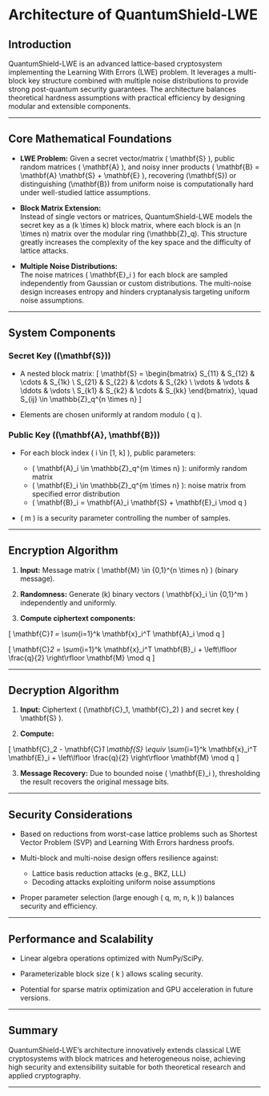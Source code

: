 # Architecture of QuantumShield-LWE

## Introduction

QuantumShield-LWE is an advanced lattice-based cryptosystem implementing the Learning With Errors (LWE) problem. It leverages a multi-block key structure combined with multiple noise distributions to provide strong post-quantum security guarantees. The architecture balances theoretical hardness assumptions with practical efficiency by designing modular and extensible components.

---

## Core Mathematical Foundations

- **LWE Problem:** Given a secret vector/matrix \( \mathbf{S} \), public random matrices \( \mathbf{A} \), and noisy inner products \( \mathbf{B} = \mathbf{A} \mathbf{S} + \mathbf{E} \), recovering \(\mathbf{S}\) or distinguishing \(\mathbf{B}\) from uniform noise is computationally hard under well-studied lattice assumptions.

- **Block Matrix Extension:**  
  Instead of single vectors or matrices, QuantumShield-LWE models the secret key as a \(k \times k\) block matrix, where each block is an \(n \times n\) matrix over the modular ring \(\mathbb{Z}_q\). This structure greatly increases the complexity of the key space and the difficulty of lattice attacks.

- **Multiple Noise Distributions:**  
  The noise matrices \( \mathbf{E}_i \) for each block are sampled independently from Gaussian or custom distributions. The multi-noise design increases entropy and hinders cryptanalysis targeting uniform noise assumptions.

---

## System Components

### Secret Key (\(\mathbf{S}\))

- A nested block matrix:
\[
\mathbf{S} = \begin{bmatrix}
S_{11} & S_{12} & \cdots & S_{1k} \\
S_{21} & S_{22} & \cdots & S_{2k} \\
\vdots & \vdots & \ddots & \vdots \\
S_{k1} & S_{k2} & \cdots & S_{kk}
\end{bmatrix}, \quad S_{ij} \in \mathbb{Z}_q^{n \times n}
\]

- Elements are chosen uniformly at random modulo \( q \).

### Public Key (\(\mathbf{A}, \mathbf{B}\))

- For each block index \( i \in [1, k] \), public parameters:

  - \( \mathbf{A}_i \in \mathbb{Z}_q^{m \times n} \): uniformly random matrix  
  - \( \mathbf{E}_i \in \mathbb{Z}_q^{m \times n} \): noise matrix from specified error distribution  
  - \( \mathbf{B}_i = \mathbf{A}_i \mathbf{S} + \mathbf{E}_i \mod q \)

- \( m \) is a security parameter controlling the number of samples.

---

## Encryption Algorithm

1. **Input:** Message matrix \( \mathbf{M} \in \{0,1\}^{n \times n} \) (binary message).

2. **Randomness:** Generate \(k\) binary vectors \( \mathbf{x}_i \in \{0,1\}^m \) independently and uniformly.

3. **Compute ciphertext components:**

\[
\mathbf{C}_1 = \sum_{i=1}^k \mathbf{x}_i^T \mathbf{A}_i \mod q
\]

\[
\mathbf{C}_2 = \sum_{i=1}^k \mathbf{x}_i^T \mathbf{B}_i + \left\lfloor \frac{q}{2} \right\rfloor \mathbf{M} \mod q
\]

---

## Decryption Algorithm

1. **Input:** Ciphertext \( (\mathbf{C}_1, \mathbf{C}_2) \) and secret key \( \mathbf{S} \).

2. **Compute:**

\[
\mathbf{C}_2 - \mathbf{C}_1 \mathbf{S} \equiv \sum_{i=1}^k \mathbf{x}_i^T \mathbf{E}_i + \left\lfloor \frac{q}{2} \right\rfloor \mathbf{M} \mod q
\]

3. **Message Recovery:** Due to bounded noise \( \mathbf{E}_i \), thresholding the result recovers the original message bits.

---

## Security Considerations

- Based on reductions from worst-case lattice problems such as Shortest Vector Problem (SVP) and Learning With Errors hardness proofs.

- Multi-block and multi-noise design offers resilience against:

  - Lattice basis reduction attacks (e.g., BKZ, LLL)  
  - Decoding attacks exploiting uniform noise assumptions

- Proper parameter selection (large enough \( q, m, n, k \)) balances security and efficiency.

---

## Performance and Scalability

- Linear algebra operations optimized with NumPy/SciPy.

- Parameterizable block size \( k \) allows scaling security.

- Potential for sparse matrix optimization and GPU acceleration in future versions.

---

## Summary

QuantumShield-LWE’s architecture innovatively extends classical LWE cryptosystems with block matrices and heterogeneous noise, achieving high security and extensibility suitable for both theoretical research and applied cryptography.

---

